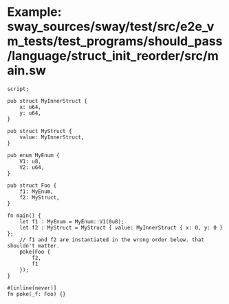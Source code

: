 # Example: sway_sources/sway/test/src/e2e_vm_tests/test_programs/should_pass/language/struct_init_reorder/src/main.sw

```sway
script;

pub struct MyInnerStruct {
    x: u64,
    y: u64,
}

pub struct MyStruct {
    value: MyInnerStruct,
}

pub enum MyEnum {
    V1: u8,
    V2: u64,
}

pub struct Foo {
    f1: MyEnum,
    f2: MyStruct,
}

fn main() {
    let f1 : MyEnum = MyEnum::V1(0u8);
    let f2 : MyStruct = MyStruct { value: MyInnerStruct { x: 0, y: 0 } };
    // f1 and f2 are instantiated in the wrong order below. that shouldn't matter.
    poke(Foo {
        f2,
        f1
    });
}

#[inline(never)]
fn poke(_f: Foo) {}

```
